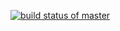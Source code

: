[![build status of master](https://travis-ci.org/WilliamBaltus/SSW567.svg?branch=master)](https://travis-ci.org/WilliamBaltus/SSW567)
